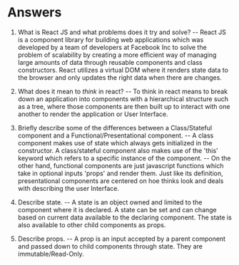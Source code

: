 # Answers

1.  What is React JS and what problems does it try and solve?
-- React JS is a component library for building web applications which was developed by a team of developers at Facebook Inc to solve the problem of scalability by creating a more efficient way of managing large amounts of data through reusable components and class constructors. React utilizes a virtual DOM where it renders state data to the browser and only updates the right data when there are changes.

2.  What does it mean to _think_ in react?
-- To think in react means to break down an application into components with a hierarchical structure such as a tree, where those components are then built up to interact with one another to render the application or User Interface.

3.  Briefly describe some of the differences between a Class/Stateful component and a Functional/Presentational component.
-- A class component makes use of state which always gets initialized in the constructor. A class/stateful component also makes use of the 'this' keyword which refers to a specific instance of the component.
-- On the other hand, functional components are just javascript functions which take in optional inputs 'props' and render them. Just like its definition, presentational components are centered on hoe thinks look and deals with describing the user Interface.

4.  Describe state.
-- A state is an object owned and limited to the component where it is declared. A state can be set and can change based on current data available to the declaring component. The state is also available to other child components as props.

5.  Describe props.
-- A prop is an input accepted by a parent component and passed down to child components through state. They are immutable/Read-Only. 
